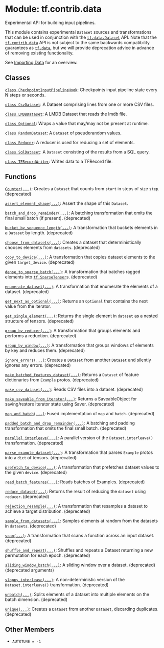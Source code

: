 <div itemscope itemtype="http://developers.google.com/ReferenceObject">
<meta itemprop="name" content="tf.contrib.data" />
<meta itemprop="path" content="Stable" />
<meta itemprop="property" content="AUTOTUNE"/>
</div>

# Module: tf.contrib.data

Experimental API for building input pipelines.

<!-- Placeholder for "Used in" -->

This module contains experimental `Dataset` sources and transformations that can
be used in conjunction with the <a href="../../tf/data/Dataset.md"><code>tf.data.Dataset</code></a> API. Note that the
<a href="../../tf/contrib/data.md"><code>tf.contrib.data</code></a> API is not subject to the same backwards compatibility
guarantees as <a href="../../tf/data.md"><code>tf.data</code></a>, but we will provide deprecation advice in advance of
removing existing functionality.

See [Importing Data](https://tensorflow.org/guide/datasets) for an overview.




## Classes

[`class CheckpointInputPipelineHook`](../../tf/contrib/data/CheckpointInputPipelineHook.md): Checkpoints input pipeline state every N steps or seconds.

[`class CsvDataset`](../../tf/contrib/data/CsvDataset.md): A Dataset comprising lines from one or more CSV files.

[`class LMDBDataset`](../../tf/contrib/data/LMDBDataset.md): A LMDB Dataset that reads the lmdb file.

[`class Optional`](../../tf/data/experimental/Optional.md): Wraps a value that may/may not be present at runtime.

[`class RandomDataset`](../../tf/contrib/data/RandomDataset.md): A `Dataset` of pseudorandom values.

[`class Reducer`](../../tf/contrib/data/Reducer.md): A reducer is used for reducing a set of elements.

[`class SqlDataset`](../../tf/contrib/data/SqlDataset.md): A `Dataset` consisting of the results from a SQL query.

[`class TFRecordWriter`](../../tf/contrib/data/TFRecordWriter.md): Writes data to a TFRecord file.

## Functions

[`Counter(...)`](../../tf/contrib/data/Counter.md): Creates a `Dataset` that counts from `start` in steps of size `step`. (deprecated)

[`assert_element_shape(...)`](../../tf/contrib/data/assert_element_shape.md): Assert the shape of this `Dataset`.

[`batch_and_drop_remainder(...)`](../../tf/contrib/data/batch_and_drop_remainder.md): A batching transformation that omits the final small batch (if present). (deprecated)

[`bucket_by_sequence_length(...)`](../../tf/contrib/data/bucket_by_sequence_length.md): A transformation that buckets elements in a `Dataset` by length. (deprecated)

[`choose_from_datasets(...)`](../../tf/contrib/data/choose_from_datasets.md): Creates a dataset that deterministically chooses elements from `datasets`. (deprecated)

[`copy_to_device(...)`](../../tf/contrib/data/copy_to_device.md): A transformation that copies dataset elements to the given `target_device`. (deprecated)

[`dense_to_sparse_batch(...)`](../../tf/contrib/data/dense_to_sparse_batch.md): A transformation that batches ragged elements into <a href="../../tf/sparse/SparseTensor.md"><code>tf.SparseTensor</code></a>s. (deprecated)

[`enumerate_dataset(...)`](../../tf/contrib/data/enumerate_dataset.md): A transformation that enumerate the elements of a dataset. (deprecated)

[`get_next_as_optional(...)`](../../tf/data/experimental/get_next_as_optional.md): Returns an `Optional` that contains the next value from the iterator.

[`get_single_element(...)`](../../tf/contrib/data/get_single_element.md): Returns the single element in `dataset` as a nested structure of tensors. (deprecated)

[`group_by_reducer(...)`](../../tf/contrib/data/group_by_reducer.md): A transformation that groups elements and performs a reduction. (deprecated)

[`group_by_window(...)`](../../tf/contrib/data/group_by_window.md): A transformation that groups windows of elements by key and reduces them. (deprecated)

[`ignore_errors(...)`](../../tf/contrib/data/ignore_errors.md): Creates a `Dataset` from another `Dataset` and silently ignores any errors. (deprecated)

[`make_batched_features_dataset(...)`](../../tf/contrib/data/make_batched_features_dataset.md): Returns a `Dataset` of feature dictionaries from `Example` protos. (deprecated)

[`make_csv_dataset(...)`](../../tf/contrib/data/make_csv_dataset.md): Reads CSV files into a dataset. (deprecated)

[`make_saveable_from_iterator(...)`](../../tf/contrib/data/make_saveable_from_iterator.md): Returns a SaveableObject for saving/restore iterator state using Saver. (deprecated)

[`map_and_batch(...)`](../../tf/contrib/data/map_and_batch.md): Fused implementation of `map` and `batch`. (deprecated)

[`padded_batch_and_drop_remainder(...)`](../../tf/contrib/data/padded_batch_and_drop_remainder.md): A batching and padding transformation that omits the final small batch. (deprecated)

[`parallel_interleave(...)`](../../tf/contrib/data/parallel_interleave.md): A parallel version of the `Dataset.interleave()` transformation. (deprecated)

[`parse_example_dataset(...)`](../../tf/contrib/data/parse_example_dataset.md): A transformation that parses `Example` protos into a `dict` of tensors. (deprecated)

[`prefetch_to_device(...)`](../../tf/contrib/data/prefetch_to_device.md): A transformation that prefetches dataset values to the given `device`. (deprecated)

[`read_batch_features(...)`](../../tf/contrib/data/read_batch_features.md): Reads batches of Examples. (deprecated)

[`reduce_dataset(...)`](../../tf/contrib/data/reduce_dataset.md): Returns the result of reducing the `dataset` using `reducer`. (deprecated)

[`rejection_resample(...)`](../../tf/contrib/data/rejection_resample.md): A transformation that resamples a dataset to achieve a target distribution. (deprecated)

[`sample_from_datasets(...)`](../../tf/contrib/data/sample_from_datasets.md): Samples elements at random from the datasets in `datasets`. (deprecated)

[`scan(...)`](../../tf/contrib/data/scan.md): A transformation that scans a function across an input dataset. (deprecated)

[`shuffle_and_repeat(...)`](../../tf/contrib/data/shuffle_and_repeat.md): Shuffles and repeats a Dataset returning a new permutation for each epoch. (deprecated)

[`sliding_window_batch(...)`](../../tf/contrib/data/sliding_window_batch.md): A sliding window over a dataset. (deprecated) (deprecated arguments)

[`sloppy_interleave(...)`](../../tf/contrib/data/sloppy_interleave.md): A non-deterministic version of the `Dataset.interleave()` transformation. (deprecated)

[`unbatch(...)`](../../tf/contrib/data/unbatch.md): Splits elements of a dataset into multiple elements on the batch dimension. (deprecated)

[`unique(...)`](../../tf/contrib/data/unique.md): Creates a `Dataset` from another `Dataset`, discarding duplicates. (deprecated)

## Other Members

* `AUTOTUNE = -1` <a id="AUTOTUNE"></a>
